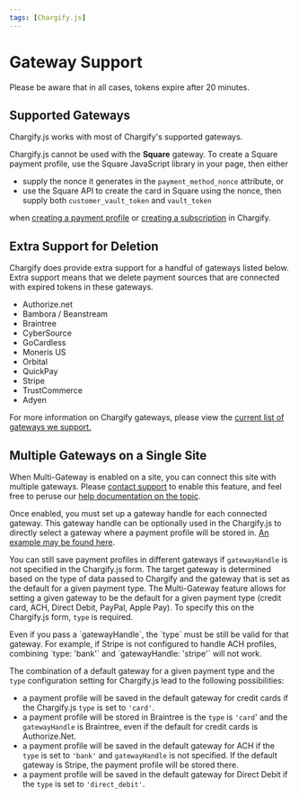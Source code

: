 ```yaml
---
tags: [Chargify.js]
---
```


# Gateway Support

Please be aware that in all cases, tokens expire after 20 minutes.

## Supported Gateways

Chargify.js works with most of Chargify's supported gateways.

Chargify.js cannot be used with the **Square** gateway. To create a Square payment profile,
use the Square JavaScript library in your page, then either

* supply the nonce it generates in the `payment_method_nonce` attribute, or
* use the Square API to create the card in Square using the nonce, then supply both `customer_vault_token` and `vault_token`

when
[creating a payment profile](https://chargify.stoplight.io/docs/api-documentation/reference/Chargify-API.v1.yaml/paths/~1payment_profiles.json/post)
or
[creating a subscription](https://chargify.stoplight.io/docs/api-documentation/reference/Chargify-API.v1.yaml/paths/~1subscriptions.json/post) in Chargify.

## Extra Support for Deletion

Chargify does provide extra support for a handful of gateways listed below. Extra support means that we delete payment sources that are connected with expired tokens in these gateways.

* Authorize.net
* Bambora / Beanstream
* Braintree
* CyberSource
* GoCardless
* Moneris US
* Orbital
* QuickPay
* Stripe
* TrustCommerce
* Adyen

For more information on Chargify gateways, please view the [current list of gateways we support.](https://www.chargify.com/payment-gateways/)

## Multiple Gateways on a Single Site

When Multi-Gateway is enabled on a site, you can connect this site with multiple gateways. Please [contact support](mailto:support@chargify.com) to enable this feature, and feel free to peruse our [help documentation on the topic](https://help.chargify.com/payment-gateways/gateway-configuration.html#connecting-with-multiple-gateways).

Once enabled, you must set up a gateway handle for each connected gateway. This gateway handle can be optionally used in the Chargify.js to directly select a gateway where a payment profile will be stored in. [An example may be found here](configurations.html#multi-gateway-configuration).

You can still save payment profiles in different gateways if `gatewayHandle` is not specified in the Chargify.js form. The target gateway is determined based on the type of data passed to Chargify and the gateway that is set as the default for a given payment type. The Multi-Gateway feature allows for setting a given gateway to be the default for a given payment type (credit card, ACH, Direct Debit, PayPal, Apple Pay). To specify this on the Chargify.js form, `type` is required.

<div class="alert alert-info">
  Even if you pass a `gatewayHandle`, the `type` must be still be valid for that gateway. For example, if Stripe is not configured to handle ACH profiles, combining `type: 'bank'` and `gatewayHandle: 'stripe'` will not work.
</div>

The combination of a default gateway for a given payment type and the `type` configuration setting for Chargify.js lead to the following possibilities:

* a payment profile will be saved in the default gateway for credit cards if the Chargify.js `type` is set to  `'card'`.
* a payment profile will be stored in Braintree is the `type` is `'card`' and the `gatewayHandle` is Braintree, even if the default for credit cards is Authorize.Net.
* a payment profile will be saved in the default gateway for ACH if the `type` is set to `'bank'` and `gatewayHandle` is not specified. If the default gateway is Stripe, the payment profile will be stored there.
* a payment profile will be saved in the default gateway for Direct Debit if the `type` is set to `'direct_debit'`.
